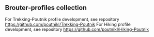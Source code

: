 ## Brouter-profiles collection

For Trekking-Poutnik profile development, see repository https://github.com/poutnikl/Trekking-Poutnik
For Hiking           profile development, see repository https://github.com/poutnikl/Hiking-Poutnik
